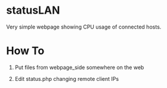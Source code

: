 statusLAN
=========

Very simple webpage showing CPU usage of connected hosts.


How To
======

1) Put files from webpage_side somewhere on the web


2) Edit status.php changing remote client IPs
